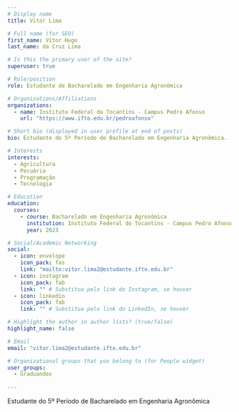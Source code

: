 ```yaml
---
# Display name
title: Vitor Lima

# Full name (for SEO)
first_name: Vitor Hugo
last_name: da Cruz Lima

# Is this the primary user of the site?
superuser: true

# Role/position
role: Estudante de Bacharelado em Engenharia Agronômica

# Organizations/Affiliations
organizations:
  - name: Instituto Federal do Tocantins - Campus Pedro Afonso
    url: "https://www.ifto.edu.br/pedroafonso"

# Short bio (displayed in user profile at end of posts)
bio: Estudante do 5º Período de Bacharelado em Engenharia Agronômica.

# Interests
interests:
  - Agricultura
  - Pecuária
  - Programação
  - Tecnologia

# Education
education:
  courses:
    - course: Bacharelado em Engenharia Agronômica
      institution: Instituto Federal do Tocantins - Campus Pedro Afonso
      year: 2023

# Social/Academic Networking
social:
  - icon: envelope
    icon_pack: fas
    link: "mailto:vitor.lima2@estudante.ifto.edu.br"
  - icon: instagram
    icon_pack: fab
    link: "" # Substitua pelo link do Instagram, se houver
  - icon: linkedin
    icon_pack: fab
    link: "" # Substitua pelo link do LinkedIn, se houver

# Highlight the author in author lists? (true/false)
highlight_name: false

# Email
email: "vitor.lima2@estudante.ifto.edu.br"

# Organizational groups that you belong to (for People widget)
user_groups:
  - Graduandos
  
---
```


Estudante do 5º Período de Bacharelado em Engenharia Agronômica